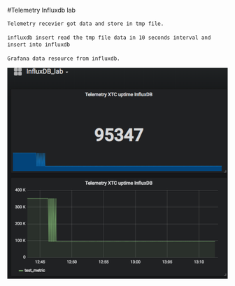 #Telemetry Influxdb lab

    Telemetry recevier got data and store in tmp file.
    
    influxdb insert read the tmp file data in 10 seconds interval and insert into influxdb
    
    Grafana data resource from influxdb.
    
![N|Solid](influxdb_lab.png)
